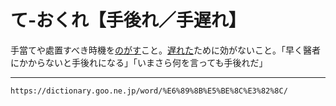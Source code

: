 # て‐おくれ【手後れ／手遅れ】

手當てや處置すべき時機を[のがす](のがす（逃す／遁す）)こと。[遅れた](おくれる（遅れる／後れる）)ために効がないこと。「早く醫者にかからないと手後れになる」「いまさら何を言っても手後れだ」

---
`https://dictionary.goo.ne.jp/word/%E6%89%8B%E5%BE%8C%E3%82%8C/`